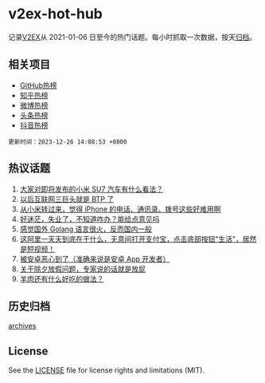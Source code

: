 # v2ex-hot-hub

 记录[V2EX](https://www.v2ex.com/)从 2021-01-06 日至今的热门话题。每小时抓取一次数据，按天[归档](archives)。
 
 ## 相关项目

- [GitHub热榜](https://github.com/snaildev/github-hot-hub)
- [知乎热榜](https://github.com/snaildev/zhihu-hot-hub)
- [微博热榜](https://github.com/snaildev/weibo-hot-hub)
- [头条热榜](https://github.com/snaildev/toutiao-hot-hub)
- [抖音热榜](https://github.com/snaildev/douyin-hot-hub)


 `更新时间：2023-12-26 14:08:53 +0800`

## 热议话题

1. [大家对即将发布的小米 SU7 汽车有什么看法？](https://www.v2ex.com/t/1003405)
1. [以后互联网三巨头就是 BTP 了](https://www.v2ex.com/t/1003268)
1. [从小米转过来，觉得 iPhone 的电话、通讯录、拨号这些好难用啊](https://www.v2ex.com/t/1003292)
1. [好迷茫，失业了，不知道咋办？能给点意见吗](https://www.v2ex.com/t/1003443)
1. [感觉国外 Golang 语言很火，反而国内一般](https://www.v2ex.com/t/1003309)
1. [这阿里一天天到底在干什么，无意间打开支付宝，点击底部按钮"生活"，居然是短视频！](https://www.v2ex.com/t/1003422)
1. [被安卓恶心到了（准确来说是安卓 App 开发者）](https://www.v2ex.com/t/1003401)
1. [关于除夕放假问题，专家说的话就是放屁](https://www.v2ex.com/t/1003417)
1. [羊肉还有什么好吃的做法？](https://www.v2ex.com/t/1003337)

## 历史归档

[archives](archives)

## License

See the [LICENSE](LICENSE) file for license rights and limitations (MIT).
